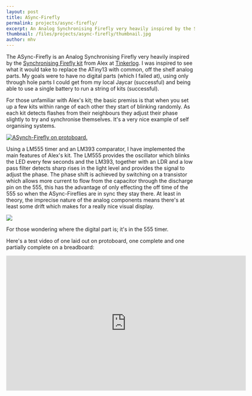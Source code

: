 ```yaml
---
layout: post
title: ASync-Firefly
permalink: projects/async-firefly/
excerpt: An Analog Synchronising Firefly very heavily inspired by the Synchronising Firefly kit from Alex at Tinkerlog.
thumbnail: /files/projects/async-firefly/thumbnail.jpg
author: mhv
---
```


The ASync-Firefly is an Analog Synchronising Firefly very heavily inspired by the [Synchronising Firefly kit](http://store.tinkerlog.com/store/index.php?main_page=product_info&cPath=2&products_id=2) from Alex at [Tinkerlog](http://tinkerlog.com/). I was inspired to see what it would take to replace the ATiny13 with common, off the shelf analog parts. My goals were to have no digital parts (which I failed at), using only through hole parts I could get from my local Jaycar (successful) and being able to use a single battery to run a string of kits (successful).

For those unfamiliar with Alex's kit; the basic premiss is that when you set up a few kits within range of each other they start of blinking randomly. As each kit detects flashes from their neighbours they adjust their phase slightly to try and synchronise themselves. It's a very nice example of self organising systems.

[![ASynch-Firefly on protoboard.](https://farm6.static.flickr.com/5013/5460089551_1956e01e22.jpg)](https://www.flickr.com/photos/58053205@N06/5460089551/)

Using a LM555 timer and an LM393 comparator, I have implemented the main features of Alex's kit. The LM555 provides the oscillator which blinks the LED every few seconds and the LM393, together with an LDR and a low pass filter detects sharp rises in the light level and provides the signal to adjust the phase. The phase shift is achieved by switching on a transistor which allows more current to flow from the capacitor through the discharge pin on the 555, this has the advantage of only effecting the off time of the 555 so when the ASync-Fireflies are in sync they stay there. At least in theory, the imprecise nature of the analog components means there's at least some drift which makes for a really nice visual display.

![](/files/projects/async-firefly/async-firefly.png)

For those wondering where the digital part is; it's in the 555 timer.

Here's a test video of one laid out on protoboard, one complete and one partially complete on a breadboard:

<iframe width="640" height="360" src="https://www.youtube.com/embed/cxVXot_unxU?feature=player_embedded" frameborder="0" allowfullscreen="true"></iframe>
